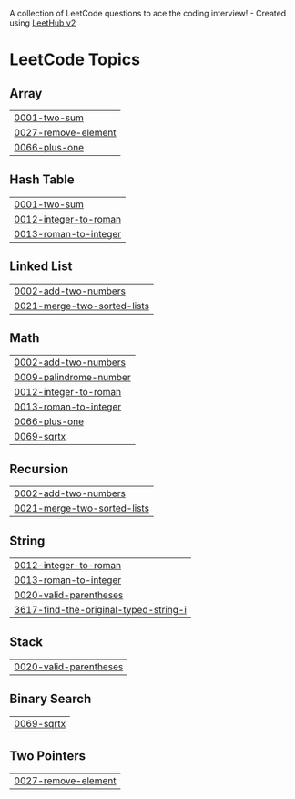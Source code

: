 A collection of LeetCode questions to ace the coding interview! - Created using [LeetHub v2](https://github.com/arunbhardwaj/LeetHub-2.0)
<!---LeetCode Topics Start-->
# LeetCode Topics
## Array
|  |
| ------- |
| [0001-two-sum](https://github.com/Premchand006/LC/tree/master/0001-two-sum) |
| [0027-remove-element](https://github.com/Premchand006/LC/tree/master/0027-remove-element) |
| [0066-plus-one](https://github.com/Premchand006/LC/tree/master/0066-plus-one) |
## Hash Table
|  |
| ------- |
| [0001-two-sum](https://github.com/Premchand006/LC/tree/master/0001-two-sum) |
| [0012-integer-to-roman](https://github.com/Premchand006/LC/tree/master/0012-integer-to-roman) |
| [0013-roman-to-integer](https://github.com/Premchand006/LC/tree/master/0013-roman-to-integer) |
## Linked List
|  |
| ------- |
| [0002-add-two-numbers](https://github.com/Premchand006/LC/tree/master/0002-add-two-numbers) |
| [0021-merge-two-sorted-lists](https://github.com/Premchand006/LC/tree/master/0021-merge-two-sorted-lists) |
## Math
|  |
| ------- |
| [0002-add-two-numbers](https://github.com/Premchand006/LC/tree/master/0002-add-two-numbers) |
| [0009-palindrome-number](https://github.com/Premchand006/LC/tree/master/0009-palindrome-number) |
| [0012-integer-to-roman](https://github.com/Premchand006/LC/tree/master/0012-integer-to-roman) |
| [0013-roman-to-integer](https://github.com/Premchand006/LC/tree/master/0013-roman-to-integer) |
| [0066-plus-one](https://github.com/Premchand006/LC/tree/master/0066-plus-one) |
| [0069-sqrtx](https://github.com/Premchand006/LC/tree/master/0069-sqrtx) |
## Recursion
|  |
| ------- |
| [0002-add-two-numbers](https://github.com/Premchand006/LC/tree/master/0002-add-two-numbers) |
| [0021-merge-two-sorted-lists](https://github.com/Premchand006/LC/tree/master/0021-merge-two-sorted-lists) |
## String
|  |
| ------- |
| [0012-integer-to-roman](https://github.com/Premchand006/LC/tree/master/0012-integer-to-roman) |
| [0013-roman-to-integer](https://github.com/Premchand006/LC/tree/master/0013-roman-to-integer) |
| [0020-valid-parentheses](https://github.com/Premchand006/LC/tree/master/0020-valid-parentheses) |
| [3617-find-the-original-typed-string-i](https://github.com/Premchand006/LC/tree/master/3617-find-the-original-typed-string-i) |
## Stack
|  |
| ------- |
| [0020-valid-parentheses](https://github.com/Premchand006/LC/tree/master/0020-valid-parentheses) |
## Binary Search
|  |
| ------- |
| [0069-sqrtx](https://github.com/Premchand006/LC/tree/master/0069-sqrtx) |
## Two Pointers
|  |
| ------- |
| [0027-remove-element](https://github.com/Premchand006/LC/tree/master/0027-remove-element) |
<!---LeetCode Topics End-->